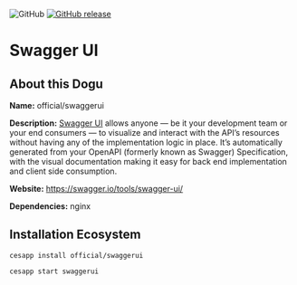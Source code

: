 ![GitHub](https://img.shields.io/github/license/cloudogu/swaggerui.svg)
[![GitHub release](https://img.shields.io/github/release/cloudogu/swaggerui.svg)](https://github.com/cloudogu/swaggerui/releases)

# Swagger UI

## About this Dogu

**Name:** official/swaggerui

**Description:** [Swagger UI](https://swagger.io/tools/swagger-ui/) allows anyone — be it your development team or your end consumers — to visualize and interact with the API’s resources without having any of the implementation logic in place. It’s automatically generated from your OpenAPI (formerly known as Swagger) Specification, with the visual documentation making it easy for back end implementation and client side consumption.

**Website:** https://swagger.io/tools/swagger-ui/

**Dependencies:** nginx

## Installation Ecosystem
```
cesapp install official/swaggerui

cesapp start swaggerui
```